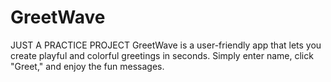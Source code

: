 # GreetWave
JUST A PRACTICE PROJECT 
GreetWave is a user-friendly  app that lets you create playful and colorful greetings in seconds.
Simply enter name, click "Greet," and enjoy the fun messages. 
